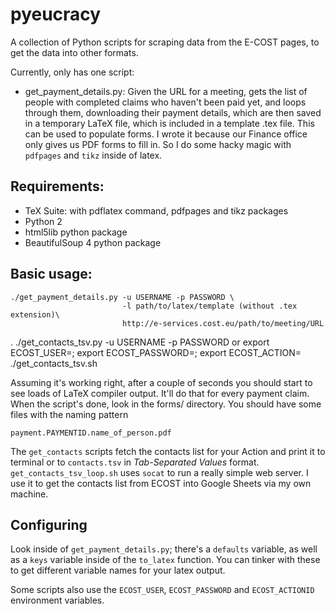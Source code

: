 pyeucracy
=========

A collection of Python scripts for scraping data from the E-COST pages, to get
the data into other formats.

Currently, only has one script:
* get_payment_details.py: Given the URL for a meeting, gets the list of people
  with completed claims who haven't been paid yet, and loops through them,
  downloading their payment details, which are then saved in a temporary LaTeX
  file, which is included in a template .tex file. This can be used to populate
  forms. I wrote it because our Finance office only gives us PDF forms to fill
  in. So I do some hacky magic with `pdfpages` and `tikz` inside of latex.

Requirements:
-------------
* TeX Suite: with pdflatex command, pdfpages and tikz packages
* Python 2
* html5lib python package
* BeautifulSoup 4 python package

Basic usage:
------------

    ./get_payment_details.py -u USERNAME -p PASSWORD \
                             -l path/to/latex/template (without .tex extension)\
                             http://e-services.cost.eu/path/to/meeting/URL
.
    ./get_contacts_tsv.py -u USERNAME -p PASSWORD <Action number>
or
    export ECOST_USER=<USERNAME>; export ECOST_PASSWORD=<PASSWORD>;
    export  ECOST_ACTION=<Action number> ./get_contacts_tsv.sh

Assuming it's working right, after a couple of seconds you should start to see
loads of LaTeX compiler output. It'll do that for every payment claim. When the
script's done, look in the forms/ directory. You should have some files with the
naming pattern

    payment.PAYMENTID.name_of_person.pdf

The `get_contacts` scripts fetch the contacts list for your Action and print it
to terminal or to `contacts.tsv` in *Tab-Separated Values* format.
`get_contacts_tsv_loop.sh` uses `socat` to run a really simple web server. I use
it to get the contacts list from ECOST into Google Sheets via my own machine.


Configuring
-----------
Look inside of `get_payment_details.py`; there's a `defaults` variable, as well
as a `keys` variable inside of the `to_latex` function. You can tinker with
these to get different variable names for your latex output.

Some scripts also use the `ECOST_USER`, `ECOST_PASSWORD` and `ECOST_ACTIONID`
environment variables.
